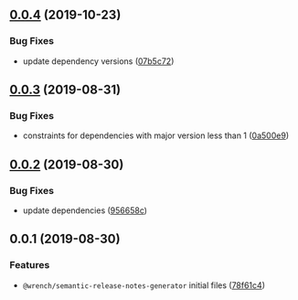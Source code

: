 ## [0.0.4](https://github.com/gavar/wrench/compare/v/semantic-release-notes-generator/0.0.3...v/semantic-release-notes-generator/0.0.4) (2019-10-23)


### Bug Fixes

* update dependency versions ([07b5c72](https://github.com/gavar/wrench/commit/07b5c72))

## [0.0.3](https://github.com/gavar/wrench/compare/v/semantic-release-notes-generator/0.0.2...v/semantic-release-notes-generator/0.0.3) (2019-08-31)


### Bug Fixes

* constraints for dependencies with major version less than 1 ([0a500e9](https://github.com/gavar/wrench/commit/0a500e9))

## [0.0.2](https://github.com/gavar/wrench/compare/v/semantic-release-notes-generator/0.0.1...v/semantic-release-notes-generator/0.0.2) (2019-08-30)


### Bug Fixes

* update dependencies ([956658c](https://github.com/gavar/wrench/commit/956658c))



## 0.0.1 (2019-08-30)


### Features

* `@wrench/semantic-release-notes-generator` initial files ([78f61c4](https://github.com/gavar/wrench/commit/78f61c4))
